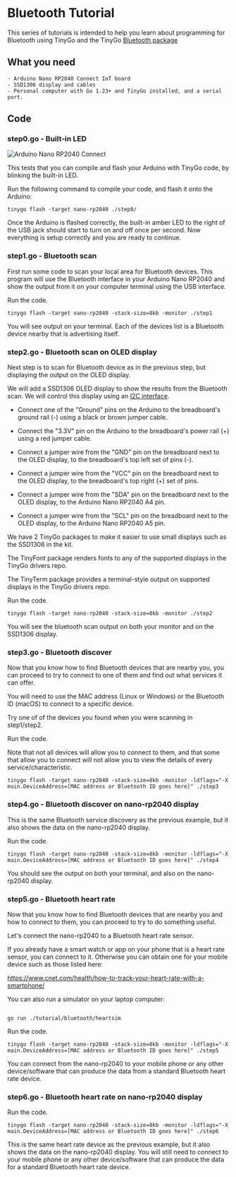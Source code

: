 # Bluetooth Tutorial

This series of tutorials is intended to help you learn about programming for Bluetooth using TinyGo and the TinyGo [Bluetooth package](https://github.com/tinygo-org/bluetooth)


## What you need

    - Arduino Nano RP2040 Connect IoT board
    - SSD1306 display and cables
    - Personal computer with Go 1.23+ and TinyGo installed, and a serial port.

## Code

### step0.go - Built-in LED

![Arduino Nano RP2040 Connect](../../sensor/arduino/assets/step0.jpg)

This tests that you can compile and flash your Arduino with TinyGo code, by blinking the built-in LED.

Run the following command to compile your code, and flash it onto the Arduino:

```
tinygo flash -target nano-rp2040 ./step0/
```

Once the Arduino is flashed correctly, the built-in amber LED to the right of the USB jack should start to turn on and off once per second. Now everything is setup correctly and you are ready to continue.

### step1.go - Bluetooth scan

First run some code to scan your local area for Bluetooth devices. This program will use the Bluetooth interface in your Arduino Nano RP2040 and show the output from it on your computer terminal using the USB interface.

Run the code.

```shell
tinygo flash -target nano-rp2040 -stack-size=8kb -monitor ./step1
```

You will see output on your terminal. Each of the devices list is a Bluetooth device nearby that is advertising itself.


### step2.go - Bluetooth scan on OLED display

Next step is to scan for Bluetooth device as in the previous step, but displaying the output on the OLED display.

We will add a SSD1306 OLED display to show the results from the Bluetooth scan. We will control this display using an [I2C interface](https://en.wikipedia.org/wiki/I%C2%B2C).

- Connect one of the "Ground" pins on the Arduino to the breadboard's ground rail (-) using a black or brown jumper cable.

- Connect the "3.3V" pin on the Arduino to the breadboard's power rail (+) using a red jumper cable.

- Connect a jumper wire from the "GND" pin on the breadboard next to the OLED display, to the breadboard's top left set of pins (-).

- Connect a jumper wire from the "VCC" pin on the breadboard next to the OLED display, to the breadboard's top right (+) set of pins.

- Connect a jumper wire from the "SDA" pin on the breadboard next to the OLED display, to the Arduino Nano RP2040 A4 pin.

- Connect a jumper wire from the "SCL" pin on the breadboard next to the OLED display, to the Arduino Nano RP2040 A5 pin.

We have 2 TinyGo packages to make it easier to use small displays such as the SSD1306 in the kit. 

The TinyFont package renders fonts to any of the supported displays in the TinyGo drivers repo. 

The TinyTerm package provides a terminal-style output on supported displays in the TinyGo drivers repo. 

Run the code.

```shell
tinygo flash -target nano-rp2040 -stack-size=8kb -monitor ./step2
```

You will see the bluetooth scan output on both your monitor and on the SSD1306 display.


### step3.go - Bluetooth discover

Now that you know how to find Bluetooth devices that are nearby you, you can proceed to try to connect to one of them and find out what services it can offer.

You will need to use the MAC address (Linux or Windows) or the Bluetooth ID (macOS) to connect to a specific device.

Try one of of the devices you found when you were scanning in step1/step2.

Run the code.

Note that not all devices will allow you to connect to them, and that some that allow you to connect will not allow you to view the details of every service/characteristic.

```shell
tinygo flash -target nano-rp2040 -stack-size=8kb -monitor -ldflags="-X main.DeviceAddress=[MAC address or Bluetooth ID goes here]" ./step3
```

### step4.go - Bluetooth discover on nano-rp2040 display

This is the same Bluetooth service discovery as the previous example, but it also shows the data on the nano-rp2040 display.

Run the code.

```shell
tinygo flash -target nano-rp2040 -stack-size=8kb -monitor -ldflags="-X main.DeviceAddress=[MAC address or Bluetooth ID goes here]" ./step4
```

You should see the output on both your terminal, and also on the nano-rp2040 display.


### step5.go - Bluetooth heart rate

Now that you know how to find Bluetooth devices that are nearby you and how to connect to them, you can proceed to try to do something useful.

Let's connect the nano-rp2040 to a Bluetooth heart rate sensor.

If you already have a smart watch or app on your phone that is a heart rate sensor, you can connect to it. Otherwise you can obtain one for your mobile device such as those listed here:

https://www.cnet.com/health/how-to-track-your-heart-rate-with-a-smartphone/

You can also run a simulator on your laptop computer:

```shell

go run ./tutorial/bluetooth/heartsim
```

Run the code.

```shell
tinygo flash -target nano-rp2040 -stack-size=8kb -monitor -ldflags="-X main.DeviceAddress=[MAC address or Bluetooth ID goes here]" ./step5
```

You can connect from the nano-rp2040 to your mobile phone or any other device/software that can produce the data from a standard Bluetooth heart rate device.


### step6.go - Bluetooth heart rate on nano-rp2040 display

Run the code.

```shell
tinygo flash -target nano-rp2040 -stack-size=8kb -monitor -ldflags="-X main.DeviceAddress=[MAC address or Bluetooth ID goes here]" ./step6
```

This is the same heart rate device as the previous example, but it also shows the data on the nano-rp2040 display. You will still need to connect to your mobile phone or any other device/software that can produce the data for a standard Bluetooth heart rate device.
